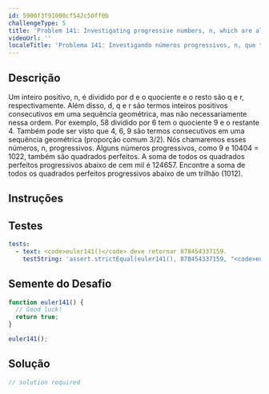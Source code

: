 ```yaml
---
id: 5900f3f91000cf542c50ff0b
challengeType: 5
title: 'Problem 141: Investigating progressive numbers, n, which are also square'
videoUrl: ''
localeTitle: 'Problema 141: Investigando números progressivos, n, que também são quadrados'
---
```


## Descrição
<section id="description"> Um inteiro positivo, n, é dividido por d e o quociente e o resto são q e r, respectivamente. Além disso, d, q e r são termos inteiros positivos consecutivos em uma sequência geométrica, mas não necessariamente nessa ordem. Por exemplo, 58 dividido por 6 tem o quociente 9 e o restante 4. Também pode ser visto que 4, 6, 9 são termos consecutivos em uma sequência geométrica (proporção comum 3/2). Nós chamaremos esses números, n, progressivos. Alguns números progressivos, como 9 e 10404 = 1022, também são quadrados perfeitos. A soma de todos os quadrados perfeitos progressivos abaixo de cem mil é 124657. Encontre a soma de todos os quadrados perfeitos progressivos abaixo de um trilhão (1012). </section>

## Instruções
<section id="instructions">
</section>

## Testes
<section id='tests'>

```yml
tests:
  - text: <code>euler141()</code> deve retornar 878454337159.
    testString: 'assert.strictEqual(euler141(), 878454337159, "<code>euler141()</code> should return 878454337159.");'

```

</section>

## Semente do Desafio
<section id='challengeSeed'>

<div id='js-seed'>

```js
function euler141() {
  // Good luck!
  return true;
}

euler141();

```

</div>



</section>

## Solução
<section id='solution'>

```js
// solution required
```
</section>
